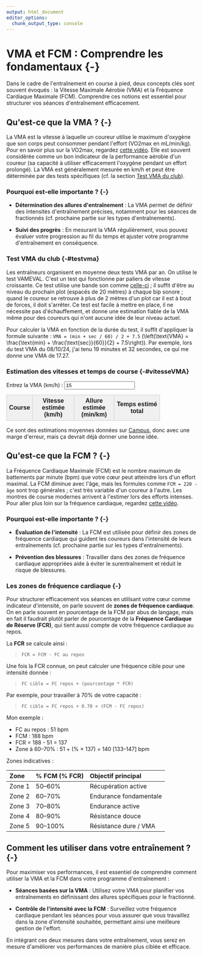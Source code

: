 ```yaml
---
output: html_document
editor_options: 
  chunk_output_type: console
---
```



# VMA et FCM : Comprendre les fondamentaux {-}

Dans le cadre de l'entraînement en course à pied, deux concepts clés sont souvent évoqués :
la Vitesse Maximale Aérobie (VMA) et la Fréquence Cardiaque Maximale (FCM).
Comprendre ces notions est essentiel pour structurer vos séances d'entraînement efficacement.

## Qu'est-ce que la VMA ? {-}

La VMA est la vitesse à laquelle un coureur utilise le maximum d'oxygène que son corps peut consommer pendant l'effort (VO2max en mL/min/kg).
Pour en savoir plus sur la VO2max, regardez [cette vidéo](https://www.youtube.com/watch?v=MIVSIIvEhj0).
Elle est souvent considérée comme un bon indicateur de la performance aérobie d'un coureur (sa capacité à utiliser efficacement l'oxygène pendant un effort prolongé).
La VMA est généralement mesurée en km/h et peut être déterminée par des tests spécifiques (cf. la section [Test VMA du club](#testvma)).

### Pourquoi est-elle importante ? {-}

- **Détermination des allures d'entraînement** :
La VMA permet de définir des intensités d'entraînement précises, notamment pour les séances de fractionnés (cf. prochaine partie sur les types d'entraînements).

- **Suivi des progrès** :
En mesurant la VMA régulièrement, vous pouvez évaluer votre progression au fil du temps
et ajuster votre programme d'entraînement en conséquence.

### Test VMA du club {-#testvma}

Les entraîneurs organisent en moyenne deux tests VMA par an.
On utilise le test VAMEVAL. C'est un test qui fonctionne par paliers de vitesse croissante.
Ce test utilise une bande son comme [celle-ci](https://www.irbms.com/wp-content/uploads/2023/06/bande-son-1979-test-luc-leger.mp3) ; il suffit d'être au niveau du prochain plot (espacés de 20 mètres) à chaque bip sonore ; quand le coureur se retrouve à plus de 2 mètres d'un plot car il est à bout de forces, il doit s'arrêter.
Ce test est facile à mettre en place, il ne nécessite pas d'échauffement, et donne une estimation fiable de la VMA même pour des coureurs qui n'ont aucune idée de leur niveau actuel.

Pour calculer la VMA en fonction de la durée du test, il suffit d'appliquer la formule suivante : `VMA = (min + sec / 60) / 2 + 7.5` \(\left(\text{VMA} = \frac{\text{min} + \frac{\text{sec}}{60}}{2} + 7.5\right)\). Par exemple, lors du test VMA du 08/10/24, j'ai tenu 19 minutes et 32 secondes, ce qui me donne une VMA de 17.27.


### Estimation des vitesses et temps de course {-#vitesseVMA}

<label for="masInput">Entrez la VMA (km/h) : </label>
<input type="number" id="masInput" value="15" step="0.1" oninput="updateTable()">

<table style="margin-top: 10px; border-collapse: collapse; width: 80%; text-align: center; font-family: sans-serif;">
  <thead>
    <tr style="background-color: #f0f0f0;">
      <th style="border: 1px solid #ccc; padding: 6px;">Course</th>
      <th style="border: 1px solid #ccc; padding: 6px;">Vitesse estimée<br>(km/h)</th>
      <th style="border: 1px solid #ccc; padding: 6px;">Allure estimée<br>(min/km)</th>
      <th style="border: 1px solid #ccc; padding: 6px;">Temps estimé total</th>
    </tr>
  </thead>
  <tbody id="resultsBody">
    <!-- Lignes générées dynamiquement -->
  </tbody>
</table>

<script>
const courses = {
  "5 km":          { a: -0.3275719, distance: 5 },
  "10 km":         { a: -0.3830789, distance: 10 },
  "Semi-marathon": { a: -0.4427105, distance: 21.097 },
  "Marathon":      { a: -0.5709523, distance: 42.195 }
};

const exponent = 1.08;

function computeSpeed(vma, a) {
  return Math.exp(a + exponent * Math.log(vma));
}

function speedToPace(speed) {
  const pace = 60 / speed;
  const min = Math.floor(pace);
  const sec = Math.round((pace - min) * 60);
  return `${min}:${sec.toString().padStart(2, '0')}`;
}

function timeFromSpeed(distance, speed) {
  const totalMinutes = (distance / speed) * 60;
  let h = Math.floor(totalMinutes / 60);
  let m = Math.floor(totalMinutes % 60);
  let s = Math.round((totalMinutes - h * 60 - m) * 60);
  if (s === 60) {
    s = 0;
    m += 1;
    if (m === 60) {
      m = 0;
      h += 1;
    }
  }
  return `${h}:${m.toString().padStart(2, '0')}:${s.toString().padStart(2, '0')}`;
}

function updateTable() {
  const vma = parseFloat(document.getElementById("masInput").value);
  const tbody = document.getElementById("resultsBody");
  tbody.innerHTML = "";

  for (const [course, { a, distance }] of Object.entries(courses)) {
    const vitesse = computeSpeed(vma, a);
    const allure = speedToPace(vitesse);
    const tempsTotal = timeFromSpeed(distance, vitesse);

    const row = `<tr>
                   <td style="border: 1px solid #ccc; padding: 6px;">${course}</td>
                   <td style="border: 1px solid #ccc; padding: 6px;">${vitesse.toFixed(2)}</td>
                   <td style="border: 1px solid #ccc; padding: 6px;">${allure}</td>
                   <td style="border: 1px solid #ccc; padding: 6px;">${tempsTotal}</td>
                 </tr>`;
    tbody.insertAdjacentHTML("beforeend", row);
  }
}

updateTable();
</script>

Ce sont des estimations moyennes données sur [Campus](https://www.campus.coach/calculateur/vma), donc avec une marge d'erreur, mais ça devrait déjà donner une bonne idée.


## Qu'est-ce que la FCM ? {-}

La Fréquence Cardiaque Maximale (FCM) est le nombre maximum de battements par minute (bpm) que votre cœur peut atteindre lors d'un effort maximal.
La FCM diminue avec l'âge, mais les formules comme `FCM = 220 - âge` sont trop générales ; c'est très variable d'un coureur à l'autre. 
Les montres de course modernes arrivent à l'estimer lors des efforts intenses.
Pour aller plus loin sur la fréquence cardiaque, regardez [cette vidéo](https://www.youtube.com/watch?v=c7f2gWekBXE).

### Pourquoi est-elle importante ? {-}

- **Évaluation de l'intensité** :
La FCM est utilisée pour définir des zones de fréquence cardiaque qui guident les coureurs dans l'intensité de leurs entraînements 
(cf. prochaine partie sur les types d'entraînements).

- **Prévention des blessures** :
Travailler dans des zones de fréquence cardiaque appropriées aide à éviter le surentraînement et réduit le risque de blessures.

### Les zones de fréquence cardiaque {-}

Pour structurer efficacement vos séances en utilisant votre cœur comme indicateur d'intensité, on parle souvent de **zones de fréquence cardiaque**. On en parle souvent en pourcentage de la FCM par abus de langage, mais en fait il faudrait plutôt parler de pourcentage de la **Fréquence Cardiaque de Réserve (FCR)**, qui tient aussi compte de votre fréquence cardiaque au repos.

La **FCR** se calcule ainsi :

> `FCR = FCM - FC au repos`

Une fois la FCR connue, on peut calculer une fréquence cible pour une intensité donnée :

> `FC cible = FC repos + (pourcentage * FCR)`

Par exemple, pour travailler à 70% de votre capacité :

> `FC cible = FC repos + 0.70 × (FCM - FC repos)`

Mon exemple :

- FC au repos : 51 bpm
- FCM : 188 bpm
- FCR = 188 - 51 = 137
- Zone à 60–70% : 51 + (% × 137) = 140 [133–147] bpm

Zones indicatives :

| Zone   | % FCM (% FCR) | Objectif principal       |
|:-------|:--------------|:-------------------------|
| Zone 1 | 50–60%        | Récupération active      |
| Zone 2 | 60–70%        | Endurance fondamentale   |
| Zone 3 | 70–80%        | Endurance active         |
| Zone 4 | 80–90%        | Résistance douce         |
| Zone 5 | 90–100%       | Résistance dure / VMA    |


## Comment les utiliser dans votre entraînement ? {-}

Pour maximiser vos performances, il est essentiel de comprendre comment utiliser la VMA et la FCM dans votre programme d'entraînement :

- **Séances basées sur la VMA** :
Utilisez votre VMA pour planifier vos entraînements en définissant des allures spécifiques pour le fractionné.

- **Contrôle de l'intensité avec la FCM** :
Surveillez votre fréquence cardiaque pendant les séances pour vous assurer que vous travaillez dans
la zone d'intensité souhaitée, permettant ainsi une meilleure gestion de l'effort.

En intégrant ces deux mesures dans votre entraînement,
vous serez en mesure d'améliorer vos performances de manière plus ciblée et efficace.
